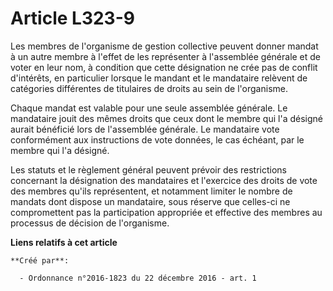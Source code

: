 # Article L323-9

Les membres de l'organisme de gestion collective peuvent donner mandat à un autre membre à l'effet de les représenter à
l'assemblée générale et de voter en leur nom, à condition que cette désignation ne crée pas de conflit d'intérêts, en
particulier lorsque le mandant et le mandataire relèvent de catégories différentes de titulaires de droits au sein de
l'organisme. 

Chaque mandat est valable pour une seule assemblée générale. Le mandataire jouit des mêmes droits que ceux dont le membre qui
l'a désigné aurait bénéficié lors de l'assemblée générale. Le mandataire vote conformément aux instructions de vote données,
le cas échéant, par le membre qui l'a désigné. 

Les statuts et le règlement général peuvent prévoir des restrictions concernant la désignation des mandataires et l'exercice
des droits de vote des membres qu'ils représentent, et notamment limiter le nombre de mandats dont dispose un mandataire,
sous réserve que celles-ci ne compromettent pas la participation appropriée et effective des membres au processus de décision
de l'organisme.

**Liens relatifs à cet article**

	**Créé par**:

	  - Ordonnance n°2016-1823 du 22 décembre 2016 - art. 1

